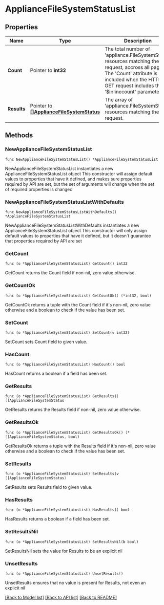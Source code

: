 # ApplianceFileSystemStatusList

## Properties

Name | Type | Description | Notes
------------ | ------------- | ------------- | -------------
**Count** | Pointer to **int32** | The total number of &#39;appliance.FileSystemStatus&#39; resources matching the request, accross all pages. The &#39;Count&#39; attribute is included when the HTTP GET request includes the &#39;$inlinecount&#39; parameter. | [optional] 
**Results** | Pointer to [**[]ApplianceFileSystemStatus**](ApplianceFileSystemStatus.md) | The array of &#39;appliance.FileSystemStatus&#39; resources matching the request. | [optional] 

## Methods

### NewApplianceFileSystemStatusList

`func NewApplianceFileSystemStatusList() *ApplianceFileSystemStatusList`

NewApplianceFileSystemStatusList instantiates a new ApplianceFileSystemStatusList object
This constructor will assign default values to properties that have it defined,
and makes sure properties required by API are set, but the set of arguments
will change when the set of required properties is changed

### NewApplianceFileSystemStatusListWithDefaults

`func NewApplianceFileSystemStatusListWithDefaults() *ApplianceFileSystemStatusList`

NewApplianceFileSystemStatusListWithDefaults instantiates a new ApplianceFileSystemStatusList object
This constructor will only assign default values to properties that have it defined,
but it doesn't guarantee that properties required by API are set

### GetCount

`func (o *ApplianceFileSystemStatusList) GetCount() int32`

GetCount returns the Count field if non-nil, zero value otherwise.

### GetCountOk

`func (o *ApplianceFileSystemStatusList) GetCountOk() (*int32, bool)`

GetCountOk returns a tuple with the Count field if it's non-nil, zero value otherwise
and a boolean to check if the value has been set.

### SetCount

`func (o *ApplianceFileSystemStatusList) SetCount(v int32)`

SetCount sets Count field to given value.

### HasCount

`func (o *ApplianceFileSystemStatusList) HasCount() bool`

HasCount returns a boolean if a field has been set.

### GetResults

`func (o *ApplianceFileSystemStatusList) GetResults() []ApplianceFileSystemStatus`

GetResults returns the Results field if non-nil, zero value otherwise.

### GetResultsOk

`func (o *ApplianceFileSystemStatusList) GetResultsOk() (*[]ApplianceFileSystemStatus, bool)`

GetResultsOk returns a tuple with the Results field if it's non-nil, zero value otherwise
and a boolean to check if the value has been set.

### SetResults

`func (o *ApplianceFileSystemStatusList) SetResults(v []ApplianceFileSystemStatus)`

SetResults sets Results field to given value.

### HasResults

`func (o *ApplianceFileSystemStatusList) HasResults() bool`

HasResults returns a boolean if a field has been set.

### SetResultsNil

`func (o *ApplianceFileSystemStatusList) SetResultsNil(b bool)`

 SetResultsNil sets the value for Results to be an explicit nil

### UnsetResults
`func (o *ApplianceFileSystemStatusList) UnsetResults()`

UnsetResults ensures that no value is present for Results, not even an explicit nil

[[Back to Model list]](../README.md#documentation-for-models) [[Back to API list]](../README.md#documentation-for-api-endpoints) [[Back to README]](../README.md)



